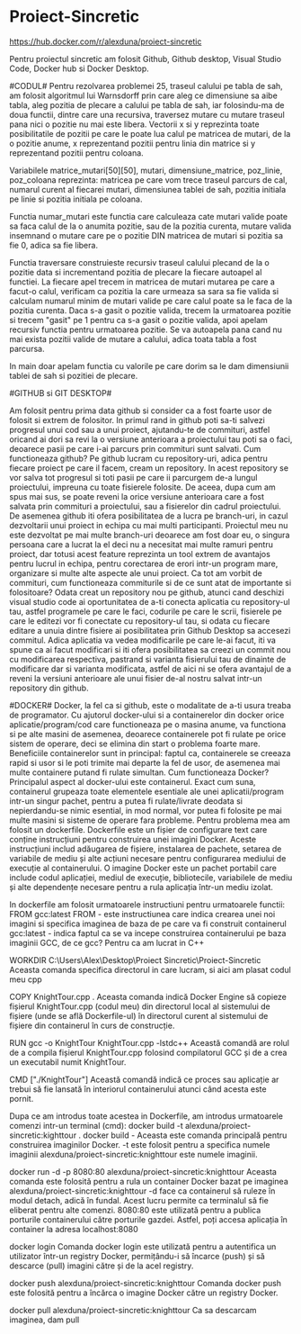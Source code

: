 # Proiect-Sincretic

https://hub.docker.com/r/alexduna/proiect-sincretic

Pentru proiectul sincretic am folosit Github, Github desktop, Visual Studio Code, Docker hub si Docker Desktop.

#CODUL#
Pentru rezolvarea problemei 25, traseul calului pe tabla de sah, am folosit algoritmul lui Warnsdorff prin care aleg ce dimensiune sa aibe tabla, aleg pozitia de plecare a calului pe tabla de sah, iar folosindu-ma de doua functii, dintre care una recursiva, traversez mutare cu mutare traseul pana nici o pozitie nu mai este libera.
Vectorii x si y reprezinta toate posibilitatile de pozitii pe care le poate lua calul pe matricea de mutari, de la o pozitie anume, x reprezentand pozitii pentru linia din matrice si y reprezentand pozitii pentru coloana.

Variabilele matrice_mutari[50][50], mutari, dimensiune_matrice, poz_linie, poz_coloana reprezinta: matricea pe care vom trece traseul parcurs de cal, numarul curent al fiecarei mutari, dimensiunea tablei de sah, pozitia initiala pe linie si pozitia initiala pe coloana.

Functia numar_mutari este functia care calculeaza cate mutari valide poate sa faca calul de la o anumita pozitie, sau de la pozitia curenta, mutare valida insemnand o mutare care pe o pozitie DIN matricea de mutari si pozitia sa fie 0, adica sa fie libera.

Functia traversare construieste recursiv traseul calului plecand de la o pozitie data si incrementand pozitia de plecare la fiecare autoapel al functiei. La fiecare apel trecem in matricea de mutari mutarea pe care a facut-o calul, verificam ca pozitia la care urmeaza sa sara sa fie valida si calculam numarul minim de mutari valide pe care calul poate sa le faca de la pozitia curenta. Daca s-a gasit o pozitie valida, trecem la urmatoarea pozitie si trecem "gasit" pe 1 pentru ca s-a gasit o pozitie valida, apoi apelam recursiv functia pentru urmatoarea pozitie. Se va autoapela pana cand nu mai exista pozitii valide de mutare a calului, adica toata tabla a fost parcursa.

In main doar apelam functia cu valorile pe care dorim sa le dam dimensiunii tablei de sah si pozitiei de plecare.

#GITHUB si GIT DESKTOP#

Am folosit pentru prima data github si consider ca a fost foarte usor de folosit si extrem de folositor.
In primul rand in github poti sa-ti salvezi progresul unui cod sau a unui proiect, ajutandu-te de commituri, astfel oricand ai dori sa revi la o versiune anterioara a proiectului tau poti sa o faci, deoarece pasii pe care i-ai parcurs prin commituri sunt salvati.
Cum functioneaza github? 
Pe github lucram cu repository-uri, adica pentru fiecare proiect pe care il facem, cream un repository. In acest repository se vor salva tot progresul si toti pasii pe care ii parcurgem de-a lungul proiectului, impreuna cu toate fisierele folosite. De aceea, dupa cum am spus mai sus, se poate reveni la orice versiune anterioara care a fost salvata prin commituri a proiectului, sau a fisierelor din cadrul proiectului.
De asemenea github iti ofera posibilitatea de a lucra pe branch-uri, in cazul dezvoltarii unui proiect in echipa cu mai multi participanti. Proiectul meu nu este dezvoltat pe mai multe branch-uri deoarece am fost doar eu, o singura persoana care a lucrat la el deci nu a necesitat mai multe ramuri pentru proiect, dar totusi acest feature reprezinta un tool extrem de avantajos pentru lucrul in echipa, pentru corectarea de erori intr-un program mare, organizare si multe alte aspecte ale unui proiect.
Ca tot am vorbit de commituri, cum functioneaza commiturile si de ce sunt atat de importante si folositoare?
Odata creat un repository nou pe github, atunci cand deschizi visual studio code ai oportunitatea de a-ti conecta aplicatia cu repository-ul tau, astfel programele pe care le faci, codurile pe care le scrii, fisierele pe care le editezi vor fi conectate cu repository-ul tau, si odata cu fiecare editare a unuia dintre fisiere ai posibilitatea prin Github Desktop sa accesezi commitul. Adica aplicatia va vedea modificarile pe care le-ai facut, iti va spune ca ai facut modificari si iti ofera posibilitatea sa creezi un commit nou cu modificarea respectiva, pastrand si varianta fisierului tau de dinainte de modificare dar si varianta modificata, astfel de aici ni se ofera avantajul de a reveni la versiuni anterioare ale unui fisier de-al nostru salvat intr-un repository din github.

#DOCKER#
Docker, la fel ca si github, este o modalitate de a-ti usura treaba de programator. Cu ajutorul docker-ului si a containerelor din docker orice aplicatie/program/cod care functioneaza pe o masina anume, va functiona si pe alte masini de asemenea, deoarece containerele pot fi rulate pe orice sistem de operare, deci se elimina din start o problema foarte mare. Beneficiile containerelor sunt in principal: faptul ca, containerele se creeaza rapid si usor si le poti trimite mai departe la fel de usor, de asemenea mai multe containere putand fi rulate simultan.
Cum functioneaza Docker?
Principalul aspect al docker-ului este containerul. Exact cum suna, containerul grupeaza toate elementele esentiale ale unei aplicatii/program intr-un singur pachet, pentru a putea fi rulate/livrate deodata si nepierdandu-se nimic esential, in mod normal, vor putea fi folosite pe mai multe masini si sisteme de operare fara probleme.
Pentru problema mea am folosit un dockerfile. 
Dockerfile este un fișier de configurare text care conține instrucțiuni pentru construirea unei imagini Docker. Aceste instrucțiuni includ adăugarea de fișiere, instalarea de pachete, setarea de variabile de mediu și alte acțiuni necesare pentru configurarea mediului de execuție al containerului.
O imagine Docker este un pachet portabil care include codul aplicației, mediul de execuție, bibliotecile, variabilele de mediu și alte dependențe necesare pentru a rula aplicația într-un mediu izolat.

In dockerfile am folosit urmatoarele instructiuni pentru urmatoarele functii:
FROM gcc:latest
FROM - este instructiunea care indica crearea unei noi imagini si specifica imaginea de baza de pe care va fi construit containerul
gcc:latest - indica faptul ca se va incepe construirea containerului pe baza imaginii GCC, de ce gcc? Pentru ca am lucrat in C++

WORKDIR C:\Users\Alex\Desktop\Proiect Sincretic\Proiect-Sincretic 
Aceasta comanda specifica directorul in care lucram, si aici am plasat codul meu cpp

COPY KnightTour.cpp .
Aceasta comanda indică Docker Engine să copieze fișierul KnightTour.cpp (codul meu) din directorul local al sistemului de fișiere (unde se află Dockerfile-ul) în directorul curent al sistemului de fișiere din containerul în curs de construcție.

RUN gcc -o KnightTour KnightTour.cpp -lstdc++
Această comandă are rolul de a compila fișierul KnightTour.cpp folosind compilatorul GCC și de a crea un executabil numit KnightTour.

CMD ["./KnightTour"]
Această comandă indică ce proces sau aplicație ar trebui să fie lansată în interiorul containerului atunci când acesta este pornit.

Dupa ce am introdus toate acestea in Dockerfile, am introdus urmatoarele comenzi intr-un terminal (cmd):
docker build -t alexduna/proiect-sincretic:kighttour .
docker build - Aceasta este comanda principală pentru construirea imaginilor Docker. 
-t este folosit pentru a specifica numele imaginii
alexduna/proiect-sincretic:knighttour este numele imaginii.

docker run -d -p 8080:80 alexduna/proiect-sincretic:knighttour
Aceasta comanda este folosită pentru a rula un container Docker bazat pe imaginea alexduna/proiect-sincretic:knighttour
-d face ca containerul să ruleze în modul detach, adică în fundal. Acest lucru permite ca terminalul să fie eliberat pentru alte comenzi.
8080:80 este utilizată pentru a publica porturile containerului către porturile gazdei. Astfel, poți accesa aplicația în container la adresa localhost:8080

docker login
Comanda docker login este utilizată pentru a autentifica un utilizator într-un registry Docker, permițându-i să încarce (push) și să descarce (pull) imagini către și de la acel registry.

docker push alexduna/proiect-sincretic:knighttour
Comanda docker push este folosită pentru a încărca o imagine Docker către un registry Docker.

docker pull alexduna/proiect-sincretic:knighttour
Ca sa descarcam imaginea, dam pull 





